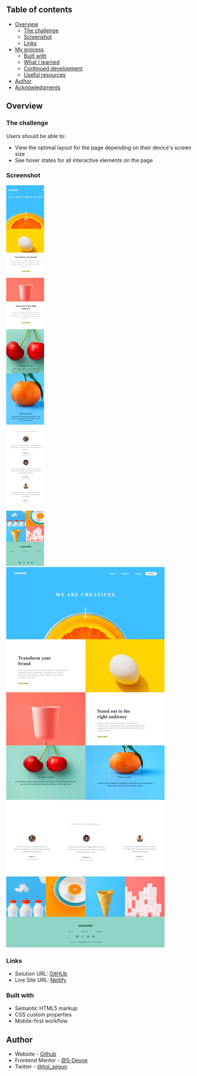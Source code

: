 ## Table of contents

- [Overview](#overview)
  - [The challenge](#the-challenge)
  - [Screenshot](#screenshot)
  - [Links](#links)
- [My process](#my-process)
  - [Built with](#built-with)
  - [What I learned](#what-i-learned)
  - [Continued development](#continued-development)
  - [Useful resources](#useful-resources)
- [Author](#author)
- [Acknowledgments](#acknowledgments)



## Overview

### The challenge

Users should be able to:

- View the optimal layout for the page depending on their device's screen size
- See hover states for all interactive elements on the page

### Screenshot

![Mobile](https://github.com/S-Devoe/sunnyside/blob/main/design/mobile_view.jpeg?raw=true)
![Desktop](https://github.com/S-Devoe/sunnyside/blob/main/design/web.jpeg?raw=true)

### Links

- Solution URL: [GitHUb](https://github.com/S-Devoe/sunnyside.git)
- Live Site URL: [Netlify](https://peaceful-hawking-5b7043.netlify.app/)


### Built with

- Semantic HTML5 markup
- CSS custom properties
- Mobile-first workflow





## Author

- Website - [Github](https://www.github.com/S-Devoe)
- Frontend Mentor - [@S-Devoe](https://www.frontendmentor.io/profile/S-Devoe)
- Twitter - [@hol_segun](https://www.twitter.com/hol_segun)
